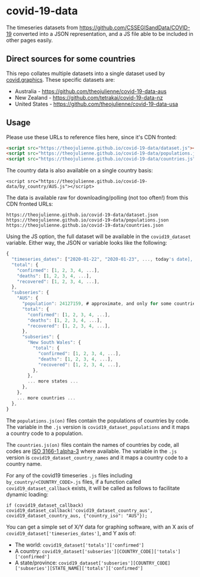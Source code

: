 # covid-19-data

The timeseries datasets from https://github.com/CSSEGISandData/COVID-19 converted into a JSON representation, and a JS file able to be included in other pages easily.

## Direct sources for some countries

This repo collates multiple datasets into a single dataset used by [covid.graphics](https://covid.graphics). These specific datasets are:
 * Australia - https://github.com/theojulienne/covid-19-data-aus
 * New Zealand - https://github.com/tetrakai/covid-19-data-nz
 * United States - https://github.com/theojulienne/covid-19-data-usa

## Usage

Please use these URLs to reference files here, since it's CDN fronted:
```html
<script src="https://theojulienne.github.io/covid-19-data/dataset.js"></script>
<script src="https://theojulienne.github.io/covid-19-data/populations.js"></script>
<script src="https://theojulienne.github.io/covid-19-data/countries.js"></script>
```

The country data is also available on a single country basis:
```
<script src="https://theojulienne.github.io/covid-19-data/by_country/AUS.js"></script>
```

The data is available raw for downloading/polling (not too often!) from this CDN fronted URLs:
```
https://theojulienne.github.io/covid-19-data/dataset.json
https://theojulienne.github.io/covid-19-data/populations.json
https://theojulienne.github.io/covid-19-data/countries.json
```

Using the JS option, the full dataset will be available in the `covid19_dataset` variable. Either way, the JSON or variable looks like the following:
```js
{
  "timeseries_dates": ["2020-01-22", "2020-01-23", ..., today's date],
  "total": {
    "confirmed": [1, 2, 3, 4, ...],
    "deaths": [1, 2, 3, 4, ...],
    "recovered": [1, 2, 3, 4, ...],
  },
  "subseries": {
    "AUS": {
      "population": 24127159, # approximate, and only for some countries right now
      "total": {
        "confirmed": [1, 2, 3, 4, ...],
        "deaths": [1, 2, 3, 4, ...],
        "recovered": [1, 2, 3, 4, ...],
      },
      "subseries": {
        "New South Wales": {
          "total": {
            "confirmed": [1, 2, 3, 4, ...],
            "deaths": [1, 2, 3, 4, ...],
            "recovered": [1, 2, 3, 4, ...],
          },
        },
        ... more states ...
      },
    },
    ... more countries ...
  },
}
```

The `populations.js(on)` files contain the populations of countries by code. The variable in the `.js` version is `covid19_dataset_populations` and it maps a country code to a population.

The `countries.js(on)` files contain the names of countries by code, all codes are [ISO 3166-1 alpha-3](https://en.wikipedia.org/wiki/ISO_3166-1_alpha-3) where available. The variable in the `.js` version is `covid19_dataset_country_names` and it maps a country code to a country name.

For any of the covid19 timeseries `.js` files including `by_country/<COUNTRY_CODE>.js` files, if a function called `covid19_dataset_callback` exists, it will be called as follows to facilitate dynamic loading:
```
if (covid19_dataset_callback) covid19_dataset_callback('covid19_dataset_country_aus', covid19_dataset_country_aus, {"country_iso": "AUS"});
```

You can get a simple set of X/Y data for graphing software, with an X axis of `covid19_dataset['timeseries_dates']`, and Y axis of:
 * The world: `covid19_dataset['totals']['confirmed']`
 * A country: `covid19_dataset['subseries'][COUNTRY_CODE]['totals']['confirmed']`
 * A state/province: `covid19_dataset['subseries'][COUNTRY_CODE]['subseries'][STATE_NAME]['totals']['confirmed']`
